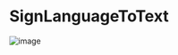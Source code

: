 # SignLanguageToText
![image](https://github.com/bhavyashah120501/SignLanguageToText/blob/main/ezgif.com-gif-maker.gif)

